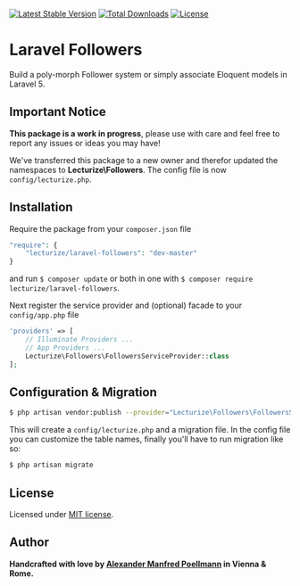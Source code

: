 [![Latest Stable Version](https://poser.pugx.org/lecturize/laravel-followers/v/stable)](https://packagist.org/packages/lecturize/laravel-followers)
[![Total Downloads](https://poser.pugx.org/lecturize/laravel-followers/downloads)](https://packagist.org/packages/lecturize/laravel-followers)
[![License](https://poser.pugx.org/lecturize/laravel-followers/license)](https://packagist.org/packages/lecturize/laravel-followers)

# Laravel Followers

Build a poly-morph Follower system or simply associate Eloquent models in Laravel 5.

## Important Notice

**This package is a work in progress**, please use with care and feel free to report any issues or ideas you may have!

We've transferred this package to a new owner and therefor updated the namespaces to **Lecturize\Followers**. The config file is now `config/lecturize.php`.

## Installation

Require the package from your `composer.json` file

```php
"require": {
	"lecturize/laravel-followers": "dev-master"
}
```

and run `$ composer update` or both in one with `$ composer require lecturize/laravel-followers`.

Next register the service provider and (optional) facade to your `config/app.php` file

```php
'providers' => [
    // Illuminate Providers ...
    // App Providers ...
    Lecturize\Followers\FollowersServiceProvider::class
];
```

## Configuration & Migration

```bash
$ php artisan vendor:publish --provider="Lecturize\Followers\FollowersServiceProvider"
```

This will create a `config/lecturize.php` and a migration file. In the config file you can customize the table names, finally you'll have to run migration like so:

```bash
$ php artisan migrate
```

## License

Licensed under [MIT license](http://opensource.org/licenses/MIT).

## Author

**Handcrafted with love by [Alexander Manfred Poellmann](https://twitter.com/AMPoellmann) in Vienna &amp; Rome.**